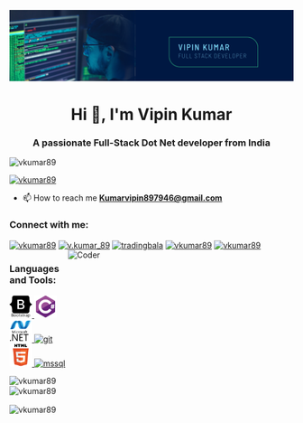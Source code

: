 ![logo](https://github.com/vkumar89/vkumar89/blob/main/Blue%20And%20Green%20Professional%20Technology%20LinkedIn%20Banner.png)
<h1 align="center">Hi 👋, I'm Vipin Kumar</h1>
<h3 align="center">A passionate Full-Stack Dot Net developer from India</h3>

<p align="left"> <img src="https://komarev.com/ghpvc/?username=vkumar89&label=Profile%20views&color=0e75b6&style=flat" alt="vkumar89" /> </p>

<p align="left"> <a href="https://github.com/ryo-ma/github-profile-trophy"><img src="https://github-profile-trophy.vercel.app/?username=vkumar89" alt="vkumar89" /></a> </p>

- 📫 How to reach me **Kumarvipin897946@gmail.com**
  
<h3 align="left">Connect with me:</h3>
<p align="left">
<a href="https://linkedin.com/in/vkumar89" target="blank"><img align="center" src="https://raw.githubusercontent.com/rahuldkjain/github-profile-readme-generator/master/src/images/icons/Social/linked-in-alt.svg" alt="vkumar89" height="30" width="40" /></a>
<a href="https://instagram.com/v.kumar_89" target="blank"><img align="center" src="https://raw.githubusercontent.com/rahuldkjain/github-profile-readme-generator/master/src/images/icons/Social/instagram.svg" alt="v.kumar_89" height="30" width="40" /></a>
<a href="https://www.youtube.com/c/tradingbala" target="blank"><img align="center" src="https://raw.githubusercontent.com/rahuldkjain/github-profile-readme-generator/master/src/images/icons/Social/youtube.svg" alt="tradingbala" height="30" width="40" /></a>
<a href="https://www.leetcode.com/vkumar89" target="blank"><img align="center" src="https://raw.githubusercontent.com/rahuldkjain/github-profile-readme-generator/master/src/images/icons/Social/leet-code.svg" alt="vkumar89" height="30" width="40" /></a>
<a href="https://auth.geeksforgeeks.org/user/vkumar89" target="blank"><img align="center" src="https://raw.githubusercontent.com/rahuldkjain/github-profile-readme-generator/master/src/images/icons/Social/geeks-for-geeks.svg" alt="vkumar89" height="30" width="40" /></a>

<img src="https://i.pinimg.com/originals/81/17/8b/81178b47a8598f0c81c4799f2cdd4057.gif" alt="Coder" width="400" height="400" align="right">

</p>
<h3 align="left">Languages and Tools:</h3>
<p align="left"> <a href="https://getbootstrap.com" target="_blank" rel="noreferrer"> <img src="https://raw.githubusercontent.com/devicons/devicon/master/icons/bootstrap/bootstrap-plain-wordmark.svg" alt="bootstrap" width="40" height="40"/> </a> <a href="https://www.w3schools.com/cs/" target="_blank" rel="noreferrer"> <img src="https://raw.githubusercontent.com/devicons/devicon/master/icons/csharp/csharp-original.svg" alt="csharp" width="40" height="40"/> </a> <a href="https://dotnet.microsoft.com/" target="_blank" rel="noreferrer"> <img src="https://raw.githubusercontent.com/devicons/devicon/master/icons/dot-net/dot-net-original-wordmark.svg" alt="dotnet" width="40" height="40"/> </a> <a href="https://git-scm.com/" target="_blank" rel="noreferrer"> <img src="https://www.vectorlogo.zone/logos/git-scm/git-scm-icon.svg" alt="git" width="40" height="40"/> </a> <a href="https://www.w3.org/html/" target="_blank" rel="noreferrer"> <img src="https://raw.githubusercontent.com/devicons/devicon/master/icons/html5/html5-original-wordmark.svg" alt="html5" width="40" height="40"/> </a> <a href="https://www.microsoft.com/en-us/sql-server" target="_blank" rel="noreferrer"> <img src="https://www.svgrepo.com/show/303229/microsoft-sql-server-logo.svg" alt="mssql" width="40" height="40"/> </a> </p>

<p><img align="left" src="https://github-readme-stats.vercel.app/api/top-langs?username=vkumar89&show_icons=true&locale=en&layout=compact" alt="vkumar89" /></p>

<p>&nbsp;<img align="center" src="https://github-readme-stats.vercel.app/api?username=vkumar89&show_icons=true&locale=en" alt="vkumar89" /></p>

<p><img align="center" src="https://github-readme-streak-stats.herokuapp.com/?user=vkumar89&" alt="vkumar89" /></p>
